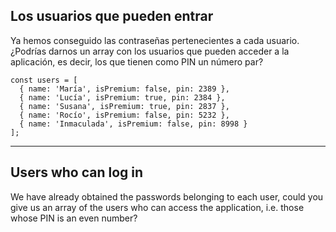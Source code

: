 ## Los usuarios que pueden entrar

Ya hemos conseguido las contraseñas pertenecientes a cada usuario. ¿Podrías darnos un array con los usuarios que pueden acceder a la aplicación, es decir, los que tienen como PIN un número par?

```
const users = [
  { name: 'María', isPremium: false, pin: 2389 },
  { name: 'Lucía', isPremium: true, pin: 2384 },
  { name: 'Susana', isPremium: true, pin: 2837 },
  { name: 'Rocío', isPremium: false, pin: 5232 },
  { name: 'Inmaculada', isPremium: false, pin: 8998 }
];
```

---

## Users who can log in

We have already obtained the passwords belonging to each user, could you give us an array of the users who can access the application, i.e. those whose PIN is an even number?
